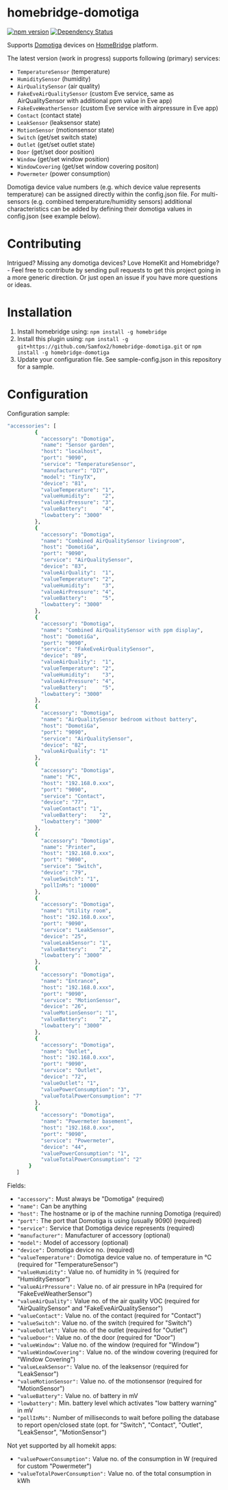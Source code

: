 # homebridge-domotiga

[![npm version](https://badge.fury.io/js/homebridge-domotiga.svg)](https://badge.fury.io/js/homebridge-domotiga)
[![Dependency Status](https://gemnasium.com/badges/github.com/Samfox2/homebridge-domotiga.svg)](https://gemnasium.com/github.com/Samfox2/homebridge-domotiga)

Supports [Domotiga](https://domotiga.nl) devices on [HomeBridge](https://github.com/nfarina/homebridge) platform.

The latest version (work in progress) supports following (primary) services:

- ```TemperatureSensor``` (temperature)
- ```HumiditySensor``` (humidity) 
- ```AirQualitySensor``` (air quality) 
- ```FakeEveAirQualitySensor``` (custom Eve service, same as AirQualitySensor with additional ppm value in Eve app)
- ```FakeEveWeatherSensor``` (custom Eve service with airpressure in Eve app)
- ```Contact``` (contact state) 
- ```LeakSensor``` (leaksensor state) 
- ```MotionSensor``` (motionsensor state) 
- ```Switch``` (get/set switch state) 
- ```Outlet``` (get/set outlet state)
- ```Door``` (get/set door position) 
- ```Window``` (get/set window position) 
- ```WindowCovering``` (get/set window covering positon) 
- ```Powermeter``` (power consumption) 

Domotiga device value numbers (e.g. which device value represents temperature) can be assigned directly within the config.json file. 
For multi-sensors (e.g. combined temperature/humidity sensors) additional characteristics can be added by defining their domotiga values in config.json (see example below).

# Contributing

Intrigued? Missing any domotiga devices? Love HomeKit and Homebridge? - Feel free to contribute by sending pull requests to get this project going in a more generic direction. Or just open an issue if you have more questions or ideas.

# Installation

1. Install homebridge using:  ```npm install -g homebridge```
2. Install this plugin using: ```npm install -g git+https://github.com/Samfox2/homebridge-domotiga.git``` or ```npm install -g homebridge-domotiga```
3. Update your configuration file. See sample-config.json in this repository for a sample. 

# Configuration

Configuration sample:

 ```sh
"accessories": [
          {
            "accessory": "Domotiga",
            "name": "Sensor garden",
            "host": "localhost",
            "port": "9090",
            "service": "TemperatureSensor",
            "manufacturer": "DIY",
            "model": "TinyTX",
            "device": "81",
            "valueTemperature": "1",
            "valueHumidity":    "2",
            "valueAirPressure": "3",
            "valueBattery":     "4",
            "lowbattery": "3000"
          },
          {
            "accessory": "Domotiga",
            "name": "Combined AirQualitySensor livingroom",
            "host": "DomotiGa",
            "port": "9090",
            "service": "AirQualitySensor",
            "device": "83",
            "valueAirQuality":  "1",
            "valueTemperature": "2",
            "valueHumidity":    "3",
            "valueAirPressure": "4",            
            "valueBattery":     "5",
            "lowbattery": "3000"
          },
          {
            "accessory": "Domotiga",
            "name": "Combined AirQualitySensor with ppm display",
            "host": "DomotiGa",
            "port": "9090",
            "service": "FakeEveAirQualitySensor",
            "device": "89",
            "valueAirQuality":  "1",
            "valueTemperature": "2",
            "valueHumidity":    "3",
            "valueAirPressure": "4",            
            "valueBattery":     "5",
            "lowbattery": "3000"
          }, 
          {
            "accessory": "Domotiga",
            "name": "AirQualitySensor bedroom without battery",
            "host": "DomotiGa",
            "port": "9090",
            "service": "AirQualitySensor",
            "device": "82",
            "valueAirQuality": "1"
          },         
          {
            "accessory": "Domotiga",
            "name": "PC",
            "host": "192.168.0.xxx",
            "port": "9090",
            "service": "Contact",
            "device": "77",
            "valueContact": "1",
            "valueBattery":    "2",
            "lowbattery": "3000"
          },
          {
            "accessory": "Domotiga",
            "name": "Printer",
            "host": "192.168.0.xxx",
            "port": "9090",
            "service": "Switch",
            "device": "79",
            "valueSwitch": "1",
            "pollInMs": "10000" 
          },
          {
            "accessory": "Domotiga",
            "name": "Utility room",
            "host": "192.168.0.xxx",
            "port": "9090",
            "service": "LeakSensor",
            "device": "25",
            "valueLeakSensor": "1",
            "valueBattery":    "2",
            "lowbattery": "3000"
          },
          {
            "accessory": "Domotiga",
            "name": "Entrance",
            "host": "192.168.0.xxx",
            "port": "9090",
            "service": "MotionSensor",
            "device": "26",
            "valueMotionSensor": "1",
            "valueBattery":    "2",
            "lowbattery": "3000"
          }, 
          {
            "accessory": "Domotiga",
            "name": "Outlet",
            "host": "192.168.0.xxx",
            "port": "9090",
            "service": "Outlet",
            "device": "72",
            "valueOutlet": "1",
            "valuePowerConsumption": "3",
            "valueTotalPowerConsumption": "7"
          },
          {
            "accessory": "Domotiga",
            "name": "Powermeter basement",
            "host": "192.168.0.xxx",
            "port": "9090",
            "service": "Powermeter",
            "device": "44",
            "valuePowerConsumption": "1",
            "valueTotalPowerConsumption": "2"
        }
    ]
```

Fields:

* ```"accessory":``` Must always be "Domotiga" (required)
* ```"name":``` Can be anything
* ```"host":``` The hostname or ip of the machine running Domotiga (required)
* ```"port":``` The port that Domotiga is using (usually 9090) (required)
* ```"service":``` Service that Domotiga device represents (required)
* ```"manufacturer":``` Manufacturer of accessory (optional)
* ```"model":``` Model of accessory (optional)
* ```"device":```  Domotiga device no. (required)
* ```"valueTemperature":``` Domotiga device value no. of temperature in °C (required for "TemperatureSensor")
* ```"valueHumidity":``` Value no. of humidity in % (required for "HumiditySensor")
* ```"valueAirPressure":``` Value no. of air pressure in hPa (required for "FakeEveWeatherSensor")
* ```"valueAirQuality":```  Value no. of the air quality VOC (required for "AirQualitySensor" and "FakeEveAirQualitySensor")
* ```"valueContact":```  Value no. of the contact (required for "Contact")
* ```"valueSwitch":```   Value no. of the switch (required for "Switch")
* ```"valueOutlet":```   Value no. of the outlet (required for "Outlet")
* ```"valueDoor":```     Value no. of the door (required for "Door")
* ```"valueWindow":```   Value no. of the window (required for "Window")
* ```"valueWindowCovering":```   Value no. of the window covering (required for "Window Covering")
* ```"valueLeakSensor":``` Value no. of the leaksensor (required for "LeakSensor")
* ```"valueMotionSensor":``` Value no. of the motionsensor (required for "MotionSensor")
* ```"valueBattery":```  Value no. of battery in mV
* ```"lowbattery":```    Min. battery level which activates "low battery warning" in mV
* ```"pollInMs":```  Number of milliseconds to wait before polling the database to report open/closed state (opt. for "Switch", "Contact", "Outlet", "LeakSensor", "MotionSensor")


Not yet supported by all homekit apps:

* ```"valuePowerConsumption":```  Value no. of the consumption in W (required for custom "Powermeter")
* ```"valueTotalPowerConsumption":```  Value no. of the total consumption in kWh
